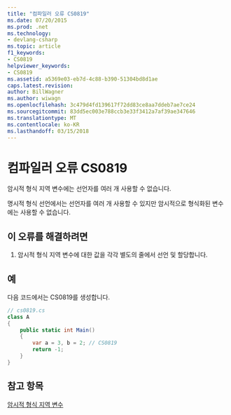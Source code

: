 ```yaml
---
title: "컴파일러 오류 CS0819"
ms.date: 07/20/2015
ms.prod: .net
ms.technology:
- devlang-csharp
ms.topic: article
f1_keywords:
- CS0819
helpviewer_keywords:
- CS0819
ms.assetid: a5369e03-eb7d-4c88-b390-51304bd8d1ae
caps.latest.revision: 
author: BillWagner
ms.author: wiwagn
ms.openlocfilehash: 3c479d4fd139617f72dd83ce8aa7ddeb7ae7ce24
ms.sourcegitcommit: 83dd5ec003e788ccb3e33f3412a7af39ae347646
ms.translationtype: MT
ms.contentlocale: ko-KR
ms.lasthandoff: 03/15/2018
---
```

# <a name="compiler-error-cs0819"></a>컴파일러 오류 CS0819
암시적 형식 지역 변수에는 선언자를 여러 개 사용할 수 없습니다.  
  
 명시적 형식 선언에서는 선언자를 여러 개 사용할 수 있지만 암시적으로 형식화된 변수에는 사용할 수 없습니다.  
  
## <a name="to-correct-this-error"></a>이 오류를 해결하려면  
  
1.  암시적 형식 지역 변수에 대한 값을 각각 별도의 줄에서 선언 및 할당합니다.  
  
## <a name="example"></a>예  
 다음 코드에서는 CS0819를 생성합니다.  
  
```csharp  
// cs0819.cs  
class A  
{  
    public static int Main()  
    {  
        var a = 3, b = 2; // CS0819  
        return -1;  
    }  
}  
```  
  
## <a name="see-also"></a>참고 항목  
 [암시적 형식 지역 변수](../../csharp/programming-guide/classes-and-structs/implicitly-typed-local-variables.md)
